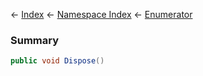 ← [Index](Api-Index) ← [Namespace Index](Namespace-Index) ← [Enumerator](VRage.Game.ModAPI.Ingame.Utilities.MyCommandLine+Enumerator)

### Summary

```csharp
public void Dispose()
```

